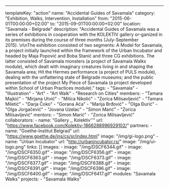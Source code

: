 ---
  templateKey: "action"
  name: "Accidental Guides of Savamala"
  category: "Exhibition, Walks, Intervention, Installation"
  from: "2015-06-01T00:00:00+02:00"
  to: "2015-09-01T00:00:00+02:00"
  location: "Savamala - Belgrade"
  description: "Accidental Guides of Savamala was a series of exhibitions in cooperation with the KOLEKTIV gallery or-ganized in its premises during the course of three months (July-September 2015). \n\nThe exhibition consisted of two segments: A Model for Savamala, a project initially launched within the framework of the Urban Incubator and headed by Maja Popović and Boba Stanić and three CG exhibitions. The latter consisted of Savamala monsters (a project of Savamala Walks module), which dealt with imaginary creatures living in and shaping the Savamala area; Hit the Hermes performance (a project of PULS module), dealing with the unflattering state of Belgrade museums; and the public presentation of the project My Piece of Savamala (a project developed within School of Urban Practices module)."
  tags: 
    - "Savamala"
    - "Illustration"
    - "Art"
    - "Art Walk"
    - "Research on Cities"
  members: 
    - "Tamara Majkić"
    - "Mirjana Utvić"
    - "Milica Nikolić"
    - "Zorica Milisavljević"
    - "Tamara Miletić"
    - "Darja Čoko"
    - "Gorana Aća"
    - "Marija Brđović"
    - "Olga Đurić"
    - "Olga Jorgačević"
    - "Jovana Uzelac"
    - "Simon Marić"
    - "Zorica Milisavljević"
  mentors: 
    - "Simon Marić"
    - "Zorica Milisavljević"
  collaborators: 
    - 
      name: "Gallery ,, Kolektiv''"
      url: "https://www.facebook.com/Kolektiv-1866288996929102/"
  partners: 
    - 
      name: "Goethe-Institut Belgrad"
      url: "https://www.goethe.de/ins/cs/sr/index.html"
      image: "/img/gi-logo.png"
    - 
      name: "Urban Incubator"
      url: "http://urbanincubator.rs/"
      image: "/img/ui-logo.png"
  links: []
  images: 
    - 
      image: "/img/DSCF6344.gif"
    - 
      image: "/img/DSCF6350.gif"
    - 
      image: "/img/DSCF6356.gif"
    - 
      image: "/img/DSCF6363.gif"
    - 
      image: "/img/DSCF6373.gif"
    - 
      image: "/img/DSCF6377.gif"
    - 
      image: "/img/DSCF6388.gif"
    - 
      image: "/img/DSCF6391.gif"
    - 
      image: "/img/DSCF6396.gif"
    - 
      image: "/img/DSCF6400.gif"
    - 
      image: "/img/DSCF6417.gif"
  modules: "Savamala Walks"
  projects: 
    - "Savamala Walks"
